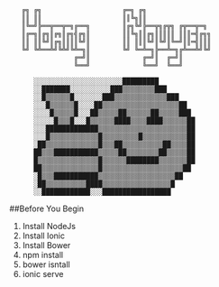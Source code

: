        ╔╗ ╔╗                    ╔═╗ ╔╗
       ║║ ║║                    ║║╚╗║║
       ║╚═╝╠══╦══╦═╗╔══╗        ║╔╗╚╝╠══╦╗╔╦╗ ╔╦══╦═╗            
       ║╔═╗║╔╗║╔╗║╔╗╣╔╗║        ║║╚╗║║╔╗║║║║║ ║║║═╣╔╗╗
       ║║ ║║╚╝║╔╗║║║║╚╝║        ║║ ║║║╚╝║╚╝║╚═╝║║═╣║║║
       ╚╝ ╚╩══╩╝╚╩╝╚╩═╗║        ╚╝ ╚═╩═╗╠══╩═╗╔╩══╩╝╚╝
                    ╔═╝║             ╔═╝║  ╔═╝║
                    ╚══╝             ╚══╝  ╚══╝

          ░░░░░░░░░░░░░░░░░░░░░░█████████
          ░░███████░░░░░░░░░░███▒▒▒▒▒▒▒▒███
          ░░█▒▒▒▒▒▒█░░░░░░░███▒▒▒▒▒▒▒▒▒▒▒▒▒███
          ░░░█▒▒▒▒▒▒█░░░░██▒▒▒▒▒▒▒▒▒▒▒▒▒▒▒▒▒▒▒██
          ░░░░█▒▒▒▒▒█░░░██▒▒▒▒▒██▒▒▒▒▒▒██▒▒▒▒▒███
          ░░░░░█▒▒▒█░░░█▒▒▒▒▒▒████▒▒▒▒████▒▒▒▒▒▒██
          ░░░█████████████▒▒▒▒▒▒▒▒▒▒▒▒▒▒▒▒▒▒▒▒▒▒██
          ░░░█▒▒▒▒▒▒▒▒▒▒▒▒█▒▒▒▒▒▒▒▒▒█▒▒▒▒▒▒▒▒▒▒▒██
          ░██▒▒▒▒▒▒▒▒▒▒▒▒▒█▒▒▒██▒▒▒▒▒▒▒▒▒▒██▒▒▒▒██
          ██▒▒▒███████████▒▒▒▒▒██▒▒▒▒▒▒▒▒██▒▒▒▒▒██
          █▒▒▒▒▒▒▒▒▒▒▒▒▒▒▒█▒▒▒▒▒▒████████▒▒▒▒▒▒▒██
          ██▒▒▒▒▒▒▒▒▒▒▒▒▒▒█▒▒▒▒▒▒▒▒▒▒▒▒▒▒▒▒▒▒▒▒██
          ░█▒▒▒███████████▒▒▒▒▒▒▒▒▒▒▒▒▒▒▒▒▒▒▒██
          ░██▒▒▒▒▒▒▒▒▒▒████▒▒▒▒▒▒▒▒▒▒▒▒▒▒▒▒▒█
          ░░████████████░░░█████████████████
		  
##Before You Begin

1. Install NodeJs
2. Install Ionic
3. Install Bower
4. npm install
5. bower isntall
6. ionic serve